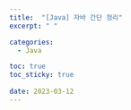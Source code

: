 ```yaml
---
title:  "[Java] 자바 간단 정리"
excerpt: " "

categories:
  - Java

toc: true
toc_sticky: true
 
date: 2023-03-12
---
```



